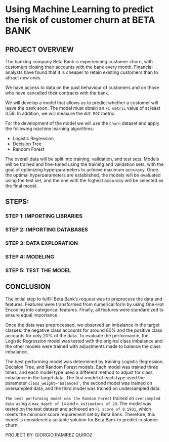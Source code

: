 # Using Machine Learning to predict the risk of customer churn at BETA BANK

## PROJECT OVERVIEW

The banking company Beta Bank is experiencing customer churn, with customers closing their accounts with the bank every month. Financial analysts have found that it is cheaper to retain existing customers than to attract new ones.

We have access to data on the past behaviour of customers and on those who have cancelled their contracts with the bank.

We will develop a model that allows us to predict whether a customer will leave the bank soon. The model must obtain an `F1 metric` value of at least 0.59. In addition, we will measure the `AUC-ROC` metric.


For the development of the model we will use the `Churn` dataset and apply the following machine learning algorithms:

- Logistic Regression
- Decision Tree
- Random Forest 

The overall data will be split into training, validation, and test sets. Models will be trained and fine-tuned using the training and validation sets, with the goal of optimizing hyperparameters to achieve maximum accuracy. Once the optimal hyperparameters are established, the models will be evaluated using the test set, and the one with the highest accuracy will be selected as the final model.


## STEPS:

### STEP 1: IMPORTING LIBRARIES

### STEP 2: IMPORTING DATABASES

### STEP 3: DATA EXPLORATION

### STEP 4: MODELING

### STEP 5: TEST THE MODEL

## CONCLUSION 

The initial step to fulfill Beta Bank’s request was to preprocess the data and features. Features were transformed from numerical form by using One-Hot Encoding into categorical features. Finally, all features were standardized to ensure equal importance.

Once the data was preprocessed, we observed an imbalance in the target classes: the negative class accounts for around 80% and the positive class accounts for only 20% of the data. To evaluate the performance, the Logistic Regression model was tested with the original class imbalance and the other models were trained with adjustments made to balance the class imbalance.

The best performing model was determined by training Logistic Regression, Decision Tree, and Random Forest models. Each model was trained three times, and each model type used a different method to adjust for class imbalance in the target data. The first model of each type used the parameter `class_weight='balanced'`, the second model was trained on oversampled data, and the third model was trained on undersampled data.

`The best performing model was the Random Forest` trained on `oversampled data` using a `max_depth of 14` and `n_estimators of 20`. The model was tested on the test dataset and achieved an `F1 score of 0.5931`, which meets the minimum score requirement set by Beta Bank. Therefore, this model is considered a suitable solution for Beta Bank to predict customer churn.

PROJECT BY: GIORGIO RAMIREZ QUIROZ
